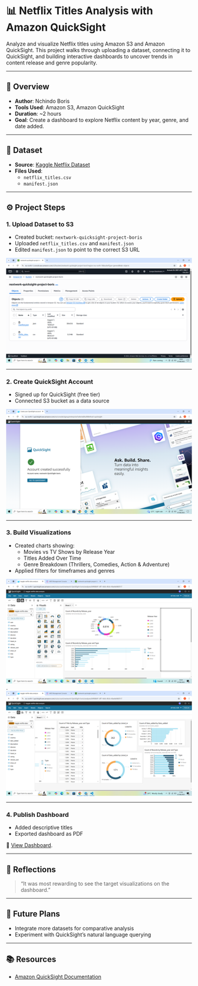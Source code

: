 # 📊 Netflix Titles Analysis with Amazon QuickSight

Analyze and visualize Netflix titles using Amazon S3 and Amazon QuickSight. This project walks through uploading a dataset, connecting it to QuickSight, and building interactive dashboards to uncover trends in content release and genre popularity.

---

## 🧠 Overview

- **Author**: Nchindo Boris    
- **Tools Used**: Amazon S3, Amazon QuickSight  
- **Duration**: ~2 hours  
- **Goal**: Create a dashboard to explore Netflix content by year, genre, and date added.

---

## 📁 Dataset

- **Source**: [Kaggle Netflix Dataset](https://github.com/dev-boris67/AWS-Basics/blob/main/QuickSight/images/Screenshot%20(17).png?raw=true)
- **Files Used**:
  - `netflix_titles.csv`
  - `manifest.json` 

---

## ⚙️ Project Steps

### 1. Upload Dataset to S3
- Created bucket: `nextwork-quicksight-project-boris`
- Uploaded `netflix_titles.csv` and `manifest.json`
- Edited `manifest.json` to point to the correct S3 URL

![S3 Bucket Screenshot](https://github.com/dev-boris67/AWS-Basics/blob/main/QuickSight/images/Screenshot%20(15).png?raw=true)

---

### 2. Create QuickSight Account
- Signed up for QuickSight (free tier)
- Connected S3 bucket as a data source

![QuickSight Signup](https://github.com/dev-boris67/AWS-Basics/blob/main/QuickSight/images/Screenshot%20(16).png?raw=true)

---

### 3. Build Visualizations
- Created charts showing:
  - Movies vs TV Shows by Release Year
  - Titles Added Over Time
  - Genre Breakdown (Thrillers, Comedies, Action & Adventure)
- Applied filters for timeframes and genres

![Release Year Chart](https://github.com/dev-boris67/AWS-Basics/blob/main/QuickSight/images/Screenshot%20(18).png?raw=true).  
![Genre Breakdown](https://github.com/dev-boris67/AWS-Basics/blob/main/QuickSight/images/Screenshot%20(19).png?raw=true)

---

### 4. Publish Dashboard
- Added descriptive titles
- Exported dashboard as PDF

🔗 [View Dashboard](https://github.com/dev-boris67/AWS-Basics/blob/main/QuickSight/images/Screenshot%20(20).png?raw=true).

---

## 💬 Reflections

> “It was most rewarding to see the target visualizations on the dashboard.”

---

## 🔮 Future Plans
  
- Integrate more datasets for comparative analysis  
- Experiment with QuickSight’s natural language querying

---

## 📚 Resources

- [Amazon QuickSight Documentation](https://docs.aws.amazon.com/quicksight/)
